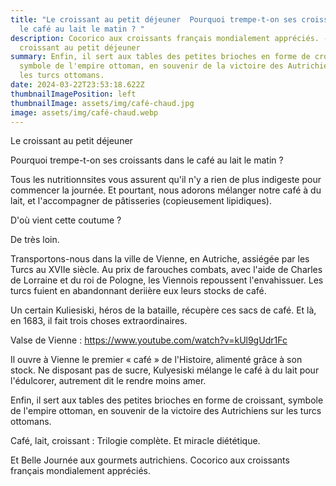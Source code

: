 ```yaml
---
title: "Le croissant au petit déjeuner  Pourquoi trempe-t-on ses croissants dans
  le café au lait le matin ? "
description: Cocorico aux croissants français mondialement appréciés. - Le
  croissant au petit déjeuner
summary: Enfin, il sert aux tables des petites brioches en forme de croissant,
  symbole de l'empire ottoman, en souvenir de la victoire des Autrichiens sur
  les turcs ottomans.
date: 2024-03-22T23:53:18.622Z
thumbnailImagePosition: left
thumbnailImage: assets/img/café-chaud.jpg
image: assets/img/café-chaud.webp
---
```

Le croissant au petit déjeuner

Pourquoi trempe-t-on ses croissants dans le café au lait le matin ? 

Tous les nutritionnsites vous assurent qu'il n'y a rien de plus indigeste pour commencer la journée. Et pourtant, nous adorons mélanger notre café à du lait, et l'accompagner de pâtisseries (copieusement lipidiques).

D'où vient cette coutume ?

De très loin.

Transportons-nous dans la ville de Vienne, en Autriche, assiégée par les Turcs au XVIIe siècle. Au prix de farouches combats, avec l'aide de Charles de Lorraine et du roi de Pologne, les Viennois repoussent l'envahissuer. Les turcs fuient en abandonnant deriière eux leurs stocks de café. 

Un certain Kuliesiski, héros de la bataille, récupère ces sacs de café. Et là, en 1683, il fait trois choses extraordinaires.

Valse de Vienne : https://www.youtube.com/watch?v=kUl9gUdr1Fc


Il ouvre à Vienne le premier « café » de l'Histoire, alimenté grâce à son stock. Ne disposant pas de sucre, Kulyesiski mélange le café à du lait pour l'édulcorer, autrement dit le rendre moins amer. 

Enfin, il sert aux tables des petites brioches en forme de croissant, symbole de l'empire ottoman, en souvenir de la victoire des Autrichiens sur les turcs ottomans.

Café, lait, croissant : Trilogie complète. Et miracle diététique.

Et Belle Journée aux gourmets autrichiens.
Cocorico aux croissants français mondialement appréciés.
